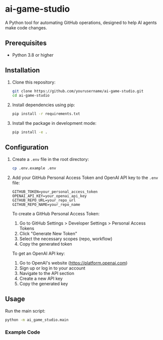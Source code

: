 # ai-game-studio

A Python tool for automating GitHub operations, designed to help AI agents make code changes.

## Prerequisites

- Python 3.8 or higher

## Installation

1. Clone this repository:

   ```bash
   git clone https://github.com/yourusername/ai-game-studio.git
   cd ai-game-studio
   ```

2. Install dependencies using pip:

   ```bash
   pip install -r requirements.txt
   ```

3. Install the package in development mode:
   ```bash
   pip install -e .
   ```

## Configuration

1. Create a `.env` file in the root directory:

   ```bash
   cp .env.example .env
   ```

2. Add your GitHub Personal Access Token and OpenAI API key to the `.env` file:

   ```
   GITHUB_TOKEN=your_personal_access_token
   OPENAI_API_KEY=your_openai_api_key
   GITHUB_REPO_URL=your_repo_url
   GITHUB_REPO_NAME=your_repo_name
   ```

   To create a GitHub Personal Access Token:

   1. Go to GitHub Settings > Developer Settings > Personal Access Tokens
   2. Click "Generate New Token"
   3. Select the necessary scopes (repo, workflow)
   4. Copy the generated token

   To get an OpenAI API key:

   1. Go to OpenAI's website (https://platform.openai.com)
   2. Sign up or log in to your account
   3. Navigate to the API section
   4. Create a new API key
   5. Copy the generated key

## Usage

Run the main script:

```bash
python -m ai_game_studio.main
```

### Example Code
